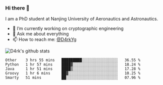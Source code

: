 ### Hi there 👋

I am a PhD student at Nanjing University of Aeronautics and Astronautics.

- 🔭 I’m currently working on cryptographic engineering
- 💬 Ask me about everything
- 📫 How to reach me: [@D4rkYg](https://twitter.com/D4rkYg)

![D4rk's github stats](https://github-readme-stats.vercel.app/api?username=dd4rk&show_icons=true&title_color=fff&icon_color=79ff97&text_color=9f9f9f&bg_color=151515)

<!--START_SECTION:waka-->
```text
Other    3 hrs 55 mins   █████████░░░░░░░░░░░░░░░░   36.55 % 
Python   1 hr 57 mins    ████▓░░░░░░░░░░░░░░░░░░░░   18.24 % 
Java     1 hr 51 mins    ████▒░░░░░░░░░░░░░░░░░░░░   17.28 % 
Groovy   1 hr 6 mins     ██▓░░░░░░░░░░░░░░░░░░░░░░   10.25 % 
Smarty   51 mins         ██░░░░░░░░░░░░░░░░░░░░░░░   07.96 % 
```
<!--END_SECTION:waka-->

